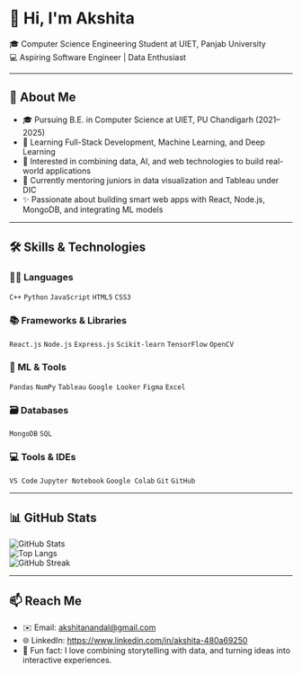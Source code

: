 # 👋 Hi, I'm Akshita  
🎓 Computer Science Engineering Student at UIET, Panjab University  
💻 Aspiring Software Engineer | Data Enthusiast

---

## 🚀 About Me
- 🎓 Pursuing B.E. in Computer Science at UIET, PU Chandigarh (2021–2025)  
- 🌱 Learning Full-Stack Development, Machine Learning, and Deep Learning  
- 🧠 Interested in combining data, AI, and web technologies to build real-world applications  
- 🤝 Currently mentoring juniors in data visualization and Tableau under DIC  
- ✨ Passionate about building smart web apps with React, Node.js, MongoDB, and integrating ML models  

---

## 🛠️ Skills & Technologies

### 👨‍💻 Languages  
`C++` `Python` `JavaScript` `HTML5` `CSS3`

### 📚 Frameworks & Libraries  
`React.js` `Node.js` `Express.js` `Scikit-learn` `TensorFlow` `OpenCV`

### 🧠 ML & Tools  
`Pandas` `NumPy` `Tableau` `Google Looker` `Figma` `Excel`

### 🗃️ Databases  
`MongoDB` `SQL`

### 💻 Tools & IDEs  
`VS Code` `Jupyter Notebook` `Google Colab` `Git` `GitHub`

---

## 📊 GitHub Stats

![GitHub Stats](https://github-readme-stats.vercel.app/api?username=axi-ta-n&show_icons=true&theme=radical)  
![Top Langs](https://github-readme-stats.vercel.app/api/top-langs/?username=axi-ta-n&layout=compact&theme=radical)  
![GitHub Streak](https://github-readme-streak-stats.herokuapp.com/?user=axi-ta-n&theme=radical)  

---

## 📫 Reach Me
- ✉️ Email: akshitanandal@gmail.com  
- 🌐 LinkedIn: https://www.linkedin.com/in/akshita-480a69250
- 🧠 Fun fact: I love combining storytelling with data, and turning ideas into interactive experiences.

